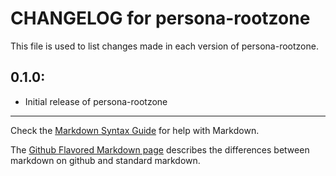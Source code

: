 # CHANGELOG for persona-rootzone

This file is used to list changes made in each version of persona-rootzone.

## 0.1.0:

* Initial release of persona-rootzone

- - -
Check the [Markdown Syntax Guide](http://daringfireball.net/projects/markdown/syntax) for help with Markdown.

The [Github Flavored Markdown page](http://github.github.com/github-flavored-markdown/) describes the differences between markdown on github and standard markdown.
